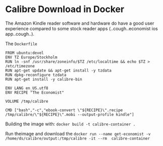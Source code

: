 # Calibre Download in Docker

The Amazon Kindle reader software and hardware do have a good user experience compared to some stock reader apps (..cough..economist ios app..cough..).

The ```Dockerfile``` 
```
FROM ubuntu:devel
ENV TZ Europe/Stockholm
RUN ln -snf /usr/share/zoneinfo/$TZ /etc/localtime && echo $TZ > /etc/timezone
RUN apt-get update && apt-get install -y tzdata
RUN dpkg-reconfigure tzdata
RUN apt-get install -y calibre-bin

ENV LANG en_US.utf8
ENV RECIPE "The Economist"

VOLUME /tmp/calibre

CMD ["bash","-c","ebook-convert \"${RECIPE}\".recipe /tmp/calibre/\"${RECIPE}\".mobi --output-profile kindle"]
```

Building the image with:
```docker build -t calibre-container .```

Run theimage and download the 
```docker run --name get-economist -v /home/ds/calibre/output:/tmp/calibre -it --rm  calibre-container```
